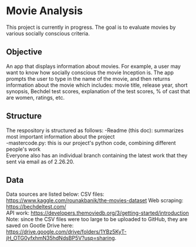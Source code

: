 # Movie Analysis
This project is currently in progress. The goal is to evaluate movies by various socially conscious criteria. 

## Objective  
An app that displays information about movies. For example, a user may want to know how socially conscious the movie Inception is. The app prompts the user to type in the name of the movie, and then returns information about the movie which includes: movie title, release year, short synopsis, Bechdel test scores, explanation of the test scores, % of cast that are women, ratings, etc.

## Structure  
The respository is structured as follows:
-Readme (this doc): summarizes most important information about the project  
-mastercode.py: this is our project's python code, combining different people's work  
Everyone also has an individual branch containing the latest work that they sent via email as of 2.26.20.

## Data  
Data sources are listed below:
CSV files: https://www.kaggle.com/rounakbanik/the-movies-dataset 
Web scraping: https://bechdeltest.com/  
API work: https://developers.themoviedb.org/3/getting-started/introduction
Note: since the CSV files were too large to be uploaded to GitHub, they are saved on Gootle Drive here: https://drive.google.com/drive/folders/1YBz5KyT-jH_OTG0yfxhmN35hdNdsBP5V?usp=sharing.

